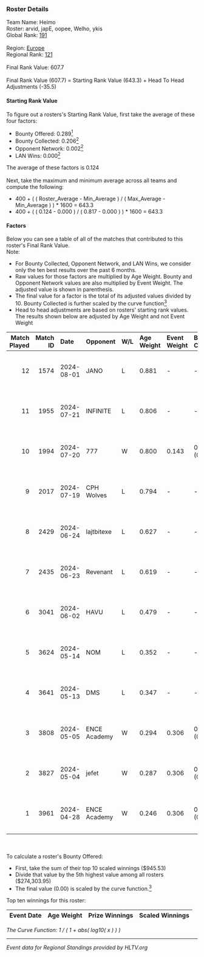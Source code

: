 ### Roster Details<br />
Team Name: Heimo<br />
Roster: arvid, japE, oopee, Welho, ykis<br />
Global Rank: [191](../../standings_global_2024_09_18.md)<br />
<br />
Region: [Europe]( ../../standings_europe_2024_09_18.md)<br />
Regional Rank: [121]( ../../standings_europe_2024_09_18.md)<br />
<br />
Final Rank Value:  607.7<br />
<br />
Final Rank Value (607.7) = Starting Rank Value (643.3) + Head To Head Adjustments (-35.5)<br />

#### Starting Rank Value<br />
To figure out a rosters's Starting Rank Value, first take the average of these four factors:<br />
- Bounty Offered: 0.289[<sup>1</sup>](#table2)
- Bounty Collected: 0.206[<sup>2</sup>](#table1)
- Opponent Network: 0.002[<sup>2</sup>](#table1)
- LAN Wins: 0.000[<sup>2</sup>](#table1)

The average of these factors is 0.124<br />
<br />
Next, take the maximum and minimum average across all teams and compute the following:<br />
- 400 + ( ( Roster_Average - Min_Average ) / ( Max_Average - Min_Average ) ) * 1600 = 643.3
- 400 + ( ( 0.124 - 0.000 ) / ( 0.817 - 0.000 ) ) * 1600 = 643.3


#### Factors<br />
Below you can see a table of all of the matches that contributed to this roster's Final Rank Value.<br />
Note:<br />

- For Bounty Collected, Opponent Network, and LAN Wins, we consider only the ten best results over the past 6 months.
- Raw values for those factors are multiplied by Age Weight. Bounty and Opponent Network values are also multiplied by Event Weight. The adjusted value is shown in parenthesis.
- The final value for a factor is the total of its adjusted values divided by 10. Bounty Collected is further scaled by the curve function[<sup>3</sup>](#curveFunction)
- Head to head adjustments are based on rosters' starting rank values. The results shown below are adjusted by Age Weight and not Event Weight
<span id="table1"></span><br />


| Match Played | Match ID | Date       | Opponent     | W/L | Age Weight | Event Weight | Bounty Collected | Opponent Network | LAN Wins  | H2H Adj. | Roster                             |
| -: | -: | :- | :- | :- | :- | :- | :- | :- | :- | -: | :- |
|           12 |     1574 | 2024-08-01 | JANO         | L   | 0.881      | -            | -                | -                | -         |   -12.81 | arvid, japE, oopee, Welho, ykis    |
|           11 |     1955 | 2024-07-21 | INFINITE     | L   | 0.806      | -            | -                | -                | -         |   -14.63 | arvid, japE, oopee, Welho, ykis    |
|           10 |     1994 | 2024-07-20 | 777          | W   | 0.800      | 0.143        | 0.009 (0.001)    | 0.095 (0.011)    | 0 (0.000) |    13.43 | arvid, japE, oopee, Welho, ykis    |
|            9 |     2017 | 2024-07-19 | CPH Wolves   | L   | 0.794      | -            | -                | -                | -         |    -4.62 | arvid, japE, oopee, Welho, ykis    |
|            8 |     2429 | 2024-06-24 | lajtbitexe   | L   | 0.627      | -            | -                | -                | -         |    -7.33 | arvid, oopee, Sm1llee, Welho, ykis |
|            7 |     2435 | 2024-06-23 | Revenant     | L   | 0.619      | -            | -                | -                | -         |    -3.04 | arvid, oopee, Sm1llee, Welho, ykis |
|            6 |     3041 | 2024-06-02 | HAVU         | L   | 0.479      | -            | -                | -                | -         |    -9.01 | arvid, japE, oopee, Welho, ykis    |
|            5 |     3624 | 2024-05-14 | NOM          | L   | 0.352      | -            | -                | -                | -         |    -7.18 | arvid, japE, oopee, Welho, ykis    |
|            4 |     3641 | 2024-05-13 | DMS          | L   | 0.347      | -            | -                | -                | -         |    -2.53 | arvid, japE, oopee, Welho, ykis    |
|            3 |     3808 | 2024-05-05 | ENCE Academy | W   | 0.294      | 0.306        | 0.002 (0.000)    | 0.104 (0.009)    | 0 (0.000) |     5.07 | arvid, japE, oopee, Welho, ykis    |
|            2 |     3827 | 2024-05-04 | jefet        | W   | 0.287      | 0.306        | 0.001 (0.000)    | 0.009 (0.001)    | 0 (0.000) |     2.94 | arvid, japE, oopee, Welho, ykis    |
|            1 |     3961 | 2024-04-28 | ENCE Academy | W   | 0.246      | 0.306        | 0.002 (0.000)    | 0.024 (0.002)    | 0 (0.000) |     4.17 | arvid, japE, oopee, Welho, ykis    |

<br />
<span id="table2"></span><br />
To calculate a roster's Bounty Offered:<br />

- First, take the sum of their top 10 scaled winnings ($945.53)
- Divide that value by the 5th highest value among all rosters ($274,303.95)
- The final value (0.00) is scaled by the curve function.[<sup>3</sup>](#curveFunction)

Top ten winnings for this roster:<br />

| Event Date | Age Weight | Prize Winnings | Scaled Winnings |
| :- | -: | :- | :- |


<span id="curveFunction"></span>_The Curve Function: 1 / ( 1 + abs( log10( x ) ) )_<br />

---
_Event data for Regional Standings provided by HLTV.org_<br />
